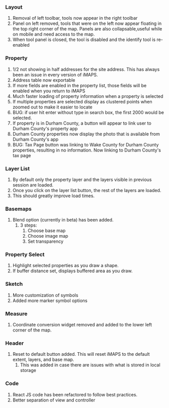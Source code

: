 ### Layout
1. Removal of left toolbar, tools now appear in the right toolbar
2. Panel on left removed, tools that were on the left now appear floating in the top right corner of the map. Panels are also collapsable,useful while on mobile and need access to the map.
3. When tool panel is closed, the tool is disabled and the identify tool is re-enabled

### Property
1. 1/2 not showing in half addresses for the site address.  This has always been an issue in every version of iMAPS.  
2. Address table now exportable
3. If more fields are enabled in the property list, those fields will be enabled when you return to iMAPS
4. Much faster loading of property information when a property is selected
5. If multiple properties are selected display as clustered points when zoomed out to make it easier to locate
6. BUG: if user hit enter without type in search box, the first 2000 would be selected.
7. If property is in Durham County, a button will appear to link user to Durham County's property app
8. Durham County properties now display the photo that is available from Durham County's app
9. BUG: Tax Page button was linking to Wake County for Durham County properties, resulting in no information.  Now linking to Durham County's tax page 

### Layer List
1. By default only the property layer and the layers visible in previous session are loaded.
2. Once you click on the layer list button, the rest of the layers are loaded.
3. This should greatly improve load times.

### Basemaps
1. Blend option (currently in beta) has been added.  
   1. 3 steps:
      1. Choose base map
      2. Choose image map
      3. Set transparency

### Property Select
1. Highlight selected properties as you draw a shape.
2. If buffer distance set, displays buffered area as you draw.

### Sketch
1. More customization of symbols
2. Added more marker symbol options

### Measure
1. Coordinate conversion widget removed and  added to the lower left corner of the map.

### Header
1. Reset to default button added.  This will reset iMAPS to the default extent, layers, and base  map.
   1. This was added in case there are issues with what is stored in local storage

### Code
1. React JS code has been refactored to follow best practices.
2. Better separation of view and controller


